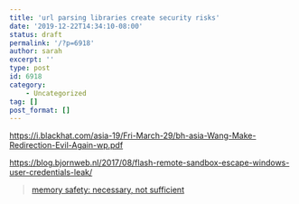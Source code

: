 ```yaml
---
title: 'url parsing libraries create security risks'
date: '2019-12-22T14:34:10-08:00'
status: draft
permalink: '/?p=6918'
author: sarah
excerpt: ''
type: post
id: 6918
category:
    - Uncategorized
tag: []
post_format: []
---
```

https://i.blackhat.com/asia-19/Fri-March-29/bh-asia-Wang-Make-Redirection-Evil-Again-wp.pdf

https://blog.bjornweb.nl/2017/08/flash-remote-sandbox-escape-windows-user-credentials-leak/

> [memory safety: necessary, not sufficient](https://www.ultrasaurus.com/2019/12/memory-safety-necessary-not-sufficient/)

<iframe class="wp-embedded-content" data-secret="cMZfL4eQyh" frameborder="0" height="338" loading="lazy" marginheight="0" marginwidth="0" sandbox="allow-scripts" scrolling="no" security="restricted" src="https://www.ultrasaurus.com/2019/12/memory-safety-necessary-not-sufficient/embed/#?secret=cMZfL4eQyh" style="position: absolute; clip: rect(1px, 1px, 1px, 1px);" title="“memory safety: necessary, not sufficient” — the evolving ultrasaurus" width="600"></iframe>